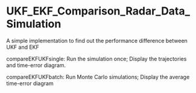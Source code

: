 # UKF_EKF_Comparison_Radar_Data_Simulation
A simple implementation to find out the performance difference between UKF and EKF

compareEKFUKFsingle: Run the simulation once; Display the trajectories and time-error diagram.

compareEKFUKFbatch: Run Monte Carlo simulations; Display the average time-error diagram

